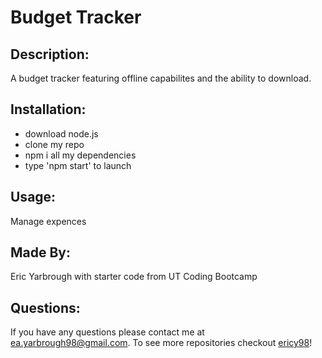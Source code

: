 # Budget Tracker 

## Description:
A budget tracker featuring offline capabilites and the ability to download. 

## Installation:
* download node.js
* clone my repo
* npm i all my dependencies
* type 'npm start' to launch

## Usage:
Manage expences

## Made By:
Eric Yarbrough with starter code from UT Coding Bootcamp

## Questions:
If you have any questions please contact me at ea.yarbrough98@gmail.com. To see more repositories checkout [ericy98](https://github.com/ericy98/)!